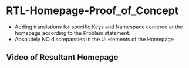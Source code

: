 # RTL-Homepage-Proof_of_Concept

- Adding translations for specific Keys and Namespace centered at the homepage according to the Problem statement.
- Absolutely NO discrepancies in the UI elements of the Homepage 

## Video of Resultant Homepage

[ Click Here ]: https://drive.google.com/file/d/1L3t5J9VuqXU6OJEoZNYTAAJlvBxkmQXL/view?usp=sharing